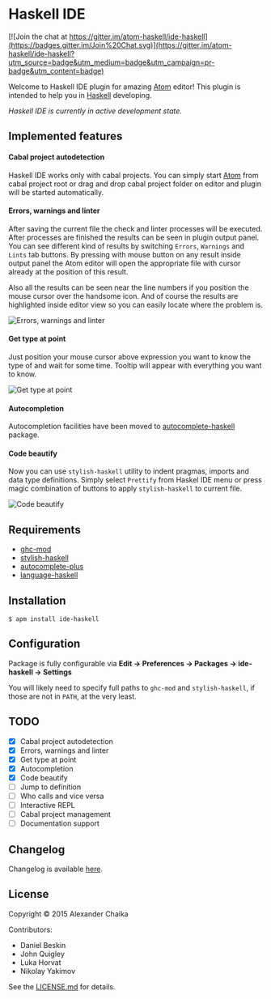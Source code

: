 # Haskell IDE

[![Join the chat at https://gitter.im/atom-haskell/ide-haskell](https://badges.gitter.im/Join%20Chat.svg)](https://gitter.im/atom-haskell/ide-haskell?utm_source=badge&utm_medium=badge&utm_campaign=pr-badge&utm_content=badge)

Welcome to Haskell IDE plugin for amazing [Atom](http://atom.io) editor! This plugin is intended to help you in [Haskell](http://haskell.org) developing.

*Haskell IDE is currently in active development state.*

## Implemented features

#### Cabal project autodetection

Haskell IDE works only with cabal projects. You can simply start [Atom](http://atom.io) from cabal project root or drag and drop cabal project folder on editor and plugin will be started automatically.

#### Errors, warnings and linter

After saving the current file the check and linter processes will be executed. After processes are finished the results can be seen in plugin output panel. You can see different kind of results by switching `Errors`, `Warnings` and `Lints` tab buttons. By pressing with mouse button on any result inside output panel the Atom editor will open the appropriate file with cursor already at the position of this result.

Also all the results can be seen near the line numbers if you position the mouse cursor over the handsome icon. And of course the results are highlighted inside editor view so you can easily locate where the problem is.

![Errors, warnings and linter](http://atom-haskell.github.io/ide-haskell/images/check.gif)

#### Get type at point

Just position your mouse cursor above expression you want to know the type of and wait for some time. Tooltip will appear with everything you want to know.

![Get type at point](http://atom-haskell.github.io/ide-haskell/images/types.gif)

#### Autocompletion

Autocompletion facilities have been moved to [autocomplete-haskell](https://atom.io/packages/autocomplete-haskell) package.

#### Code beautify

Now you can use `stylish-haskell` utility to indent pragmas, imports and data type definitions. Simply select `Prettify` from Haskel IDE menu or press magic combination of buttons to apply `stylish-haskell` to current file.

![Code beautify](http://atom-haskell.github.io/ide-haskell/images/beautify.gif)

## Requirements

* [ghc-mod](https://github.com/kazu-yamamoto/ghc-mod)
* [stylish-haskell](https://github.com/jaspervdj/stylish-haskell)
* [autocomplete-plus](https://atom.io/packages/autocomplete-plus)
* [language-haskell](https://atom.io/packages/language-haskell)

## Installation

    $ apm install ide-haskell

## Configuration

Package is fully configurable via **Edit → Preferences → Packages → ide-haskell
→ Settings**

You will likely need to specify full paths to `ghc-mod` and `stylish-haskell`, if those are not in `PATH`, at the very least.

## TODO

- [x] Cabal project autodetection
- [x] Errors, warnings and linter
- [x] Get type at point
- [x] Autocompletion
- [x] Code beautify
- [ ] Jump to definition
- [ ] Who calls and vice versa
- [ ] Interactive REPL
- [ ] Cabal project management
- [ ] Documentation support

## Changelog

Changelog is available [here](https://github.com/atom-haskell/ide-haskell/blob/master/CHANGELOG.md).

## License

Copyright © 2015 Alexander Chaika

Contributors:
* Daniel Beskin
* John Quigley
* Luka Horvat
* Nikolay Yakimov

See the [LICENSE.md](https://github.com/atom-haskell/ide-haskell/blob/master/LICENSE.md) for details.
